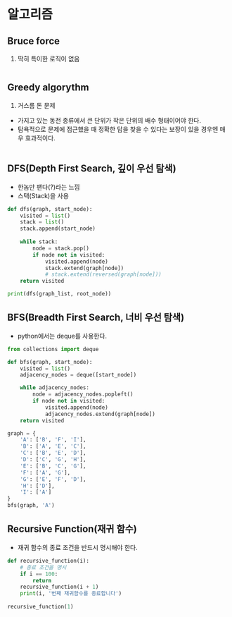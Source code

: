 # 알고리즘
## Bruce force
1. 딱히 특이한 로직이 없음

```python

```

## Greedy algorythm
1. 거스름 돈 문제
* 가지고 있는 동전 종류에서 큰 단위가 작은 단위의 배수 형태이어야 한다.
* 탐욕적으로 문제에 접근했을 때 정확한 답을 찾을 수 있다는 보장이 있을 경우엔 매우 효과적이다.
```python

```

## DFS(Depth First Search, 깊이 우선 탐색)
* 한놈만 팬다(?)라는 느낌
* 스택(Stack)을 사용

```python
def dfs(graph, start_node):
    visited = list()
    stack = list()
    stack.append(start_node)
    
    while stack:
        node = stack.pop()
        if node not in visited:
            visited.append(node)
            stack.extend(graph[node])
            # stack.extend(reversed(graph[node]))
    return visited

print(dfs(graph_list, root_node))
```

## BFS(Breadth First Search, 너비 우선 탐색)
* python에서는 deque를 사용한다.
```python
from collections import deque

def bfs(graph, start_node):
    visited = list()
    adjacency_nodes = deque([start_node])

    while adjacency_nodes:
        node = adjacency_nodes.popleft()
        if node not in visited:
            visited.append(node)
            adjacency_nodes.extend(graph[node])
    return visited

graph = {
    'A': ['B', 'F', 'I'],
    'B': ['A', 'E', 'C'],
    'C': ['B', 'E', 'D'],
    'D': ['C', 'G', 'H'],
    'E': ['B', 'C', 'G'],
    'F': ['A', 'G'],
    'G': ['E', 'F', 'D'],
    'H': ['D'],
    'I': ['A']
}
bfs(graph, 'A')
```

## Recursive Function(재귀 함수)
* 재귀 함수의 종료 조건을 반드시 명시해야 한다.
```python
def recursive_function(i):
    # 종료 조건을 명시
    if i == 100:
        return
    recursive_function(i + 1)
    print(i, '번째 재귀함수를 종료합니다')
    
recursive_function(1)
```

